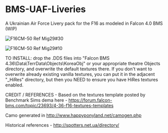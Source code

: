 # BMS-UAF-Liveries
A Ukrainian Air Force Livery pack for the F16 as modeled in Falcon 4.0 BMS (WIP)

![F16CM-50 Ref Mig29#30](https://user-images.githubusercontent.com/25518488/209579813-5231b389-bdad-452f-84b2-8f0bb68bd0a3.JPG)

![F16CM-50 Ref Mig29#10](https://user-images.githubusercontent.com/25518488/209579905-0918015a-a219-47c0-9a84-f7a8ffa72aa0.JPG)

TO INSTALL: drop the .DDS files into "Falcon BMS 4.36\Data\TerrData\Objects\KoreaObj" or your appropriate theatre Objects directory, and overwrite the default textures there.
If you don't want to overwrite already existing vanilla textures, you can put it in the adjacent "_HiRes" directory, but then you NEED to ensure you have HiRes textures enabled.

CREDIT / REFERENCES - 
Based on the textures template posted by Benchmark Sims dema here - https://forum.falcon-bms.com/topic/23693/4-36-f16-textures-templates

Camo generated in http://www.happyponyland.net/camogen.php

Historical references - http://spotters.net.ua/directory/
